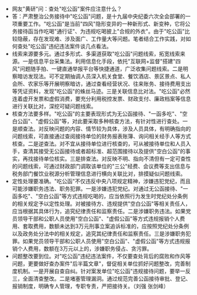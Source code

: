 - 网友"黄研"问：查处"吃公函"案件应注意什么？
- 答：严肃整治公务接待中"吃公函"问题，是十九届中央纪委六次全会部署的一项重要工作。"吃公函"是当前"四风"隐形变异的一种新形式、新变种，它将公务接待函当作吃喝"通行证"、为违规吃喝披上"合规的外衣"。由于"吃公函"比较隐蔽，存在发现难、涉及面广、工作量大等问题。笔者结合工作实践，对如何查处"吃公函"违纪违法案件谈几点看法。
- 线索来源要多元。通过多形式、多渠道获取"吃公函"问题线索，拓宽线索来源。一是信息平台采集法。利用信息化手段，依托"互联网+监督"搭建"四风"问题随手拍、一键直通举报平台等快捷通道，广泛收集问题线索。二是明察暗访发现法。可不定期抽调人员深入机关食堂、餐饮酒店、景区景点、私人会所、农家乐等开展明察暗访，通过查看经营状况、往来账务、接待费用支出等凭证资料，发现"吃公函"的蛛丝马迹。三是关联信息比对法。"吃公函"必然连着虚开发票和虚假消费，要充分利用税控发票、财政支付、廉政档案等信息进行关联比对，深挖可疑问题线索。
- 核查方法要多样。"吃公函"的主要表现形式为无公函接待、"一函多吃"、"空白公函"、"虚假公函"等，对此要采取多种核查方法，有针对性进行查处。一是顺查法。对反映问题的内容、情节较为具体，涉及人员具体，有明确指向的问题线索，可直接通过查阅接待单位的财务报表账簿、询问相关经手人等方式核查。二是逆查法。对不宜从接待单位进行核查的，可从被接待单位和人员入手，查清其接受无公函接待或者超标准、超范围接待以及提供"空白公函"的事实，再找接待单位核实。三是排查法。对反映不明、指向不清但有一定可查性的问题线索，可通过财政部门调取该单位的"三公"经费、会议费等支出信息与税务部门餐饮业税源分析管理信息进行横向关联比对，排摸疑似问题线索。
- 定性处理要准确。"吃公函"不仅违反中央八项规定精神，涉嫌违犯党纪，而且可能涉嫌职务违法、职务犯罪。一是涉嫌违犯党纪。对通过无公函接待、"一函多吃"、"空白公函"等方式违规吃喝的，应当依照行为发生时党纪处分条例的相关规定予以定性处理。对被接待方、违规提供"空白公函"等相关责任人，应当根据其具体行为，追究纪律责任和监察责任。二是涉嫌职务违法。如果党员领导干部和公职人员使用"空白公函"、"虚假公函"等方式违规报销个人费用、套取费用，数额未达到3万元刑事立案追诉标准的，应按照党纪处分条例以及政务处分法中的相关规定，追究其纪律责任和监察责任。三是涉嫌职务犯罪。如果党员领导干部和公职人员使用"空白公函"、"虚假公函"等方式违规报销个人费用，数额在3万元以上的，涉嫌职务侵占、贪污罪。
- 问题整改要到位。对"吃公函"违纪违法案件，不仅要查处背后的腐败和作风等问题，更要做好查办案件"后半篇文章"，督促相关单位抓好问题整改，完善制度机制。一是开展自查自纠。针对案发单位"吃公函"违规接待问题，要举一反三，全面清查整改。二是堵塞管理漏洞。通过规范完善公函接待审批、登记、报销制度，明确专人管理，专职专责，严把接待关。（刘强 张剑峰）